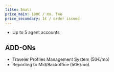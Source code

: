 ```yaml
---
title: Small
price_main: 100€ / mo. fee
price_secondary: 1€ / order issued
---
```

* Up to 5 agent accounts

## ADD-ONs

* Traveler Profiles Management System (50€/mo)
* Reporting to Mid/Backoffice (50€/mo)